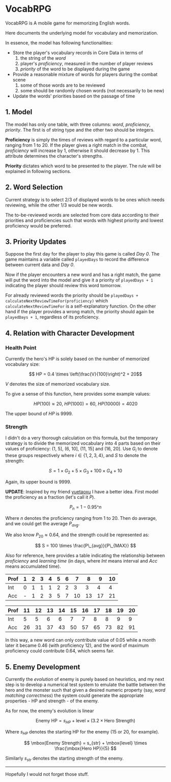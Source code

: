 # VocabRPG
VocabRPG is A mobile game for memorizing English words.

Here documents the underlying model for vocabulary and memorization.

In essence, the model has following functionalities:

- Store the player's vocabulary records in Core Data in terms of
    1. the string of the *word*
    2. player's *proficiency*, measured in the number of player reviews
    3. *priority* of the word to be displayed during the game
- Provide a reasonable mixture of words for players during the combat scene
    1. some of those words are to be reviewed
    2. some should be randomly chosen words (not necessarily to be new)
- Update the words' priorities based on the passage of time

##  1. Model

The model has only one table, with three columns: *word*, *proficiency*, *priority*. The first is of string type and the other two should be integers.

**Proficiency** is simply the times of reviews with regard to a particular word, ranging from 1 to 20. If the player gives a right match in the combat, *proficiency* will increase by 1, otherwise it should decrease by 1. This attribute determines the character's strengths. 

**Priority** dictates which word to be presented to the player. The rule will be explained in following sections.

## 2. Word Selection

Current strategy is to select 2/3 of displayed words to be ones which needs reviewing, while the other 1/3 would be new words. 

The to-be-reviewed words are selected from core data according to their priorities and proficiencies such that words with highest priority and lowest proficiency would be preferred.

## 3. Priority Updates

Suppose the first day for the player to play this game is called *Day 0*. The game maintains a variable called `playedDays` to record the difference between current data and *Day 0*.

Now if the player encounters a new word and has a right match, the game will put the word into the model and give it a priority of `playedDays + 1` indicating the player should review this word tomorrow. 

For already reviewed words the priority should be `playedDays + calculateNextReviewTimeFor(proficiency)` which `calculateNextReviewTimeFor` is a self-explanatory function. On the other hand if the player provides a wrong match, the priority should again be `playedDays + 1`, regardless of its proficiency.

## 4. Relation with Character Development

### Health Point

Currently the hero's HP is solely based on the number of memorized vocabulary size:

$$ HP = 0.4 \times \left(\frac{V}{100}\right)^2 + 20$$ 

*V* denotes the size of memorized vocabulary size.

To give a sense of this function, here provides some example values:

$$ HP(100) \approx 20, ~ HP(1000) = 60, ~ HP(10000) = 4020 $$

The upper bound of *HP* is 9999.

### Strength

I didn't do a very thorough calculation on this formula, but the temporary strategy is to divide the memorized vocabulary into 4 parts based on their values of proficiency: (1, 5], (6, 10], (11, 15] and (16, 20]. Use $G_i$ to denote these groups respectively where $i \in \{1,2,3,4\}$, and *S* to denote the strength:

$$ S = 1\times G_2 + 5\times G_3 + 100 \times G_4 + 10 $$

Again, its upper bound is 9999.

**UPDATE**: Inspired by my friend [yuetaoxu](https://github.com/yuetaoxu) I have a better idea. First model the proficiency as a fraction (let's call it $P$).

$$ P_n = 1 - 0.95\^n $$

Where $n$ denotes the proficiency ranging from 1 to 20. Then do average, and we could get the average $P_{avg}$.

We also know $P_{20} \approx 0.64$, and the strength could be represented as: 

$$ S = 100 \times \frac{P\_{avg}}{P\_{MAX}} $$

Also for reference, here provides a table indicating the relationship between *proficiency* and *learning time* (in days, where *Int* means interval and *Acc* means accumulated time).

| Prof | 1 | 2 | 3 | 4 | 5 | 6 | 7 | 8 | 9 | 10 |
| ------ | -- | -- | -- | -- | -- | -- | -- | -- | -- | -- | 
| Int   | 0 | 1 | 1 | 1 | 2 | 2 | 3 | 3 | 4 | 4 |
|  Acc | - | 1 | 2 | 3 | 5 | 7 | 10 | 13 | 17 | 21 |

| Prof | 11 | 12 | 13 | 14 | 15 | 16 | 17 | 18 | 19 | 20 |
| ------ | -- | -- | -- | -- | -- | -- | -- | -- | -- | -- | 
| Int | 5 | 5 | 6 | 6 | 7 | 7 | 8 | 8 | 9 | 9 |
| Acc | 26 | 31 | 37 | 43 | 50 | 57 | 65 | 73 | 82 | 91 |

In this way, a new word can only contribute value of 0.05 while a month later it became 0.46 (with proficiency 12), and the word of maximum proficiency could contribute 0.64, which seems fair.

## 5. Enemy Development

Currently the *evolution* of enemy is purely based on heuristics, and my next step is to develop a numerical test system to emulate the battle between the hero and the monster such that given a desired numeric property (say, *word matching correctness*) the system could generate the appropriate properties - HP and strength - of the enemy.

As for now, the enemy's evolution is linear

$$ \mbox{Enemy HP} = s_{HP} + \mbox{level} \times (3.2 \times \mbox{Hero Strength}) $$

Where $s_{HP}$ denotes the starting HP for the enemy (15 or 20, for example).

$$ \mbox{Enemy Strength} = s_{str} + \mbox{level} \times \frac{\mbox{Hero HP}}{5} $$

Similarly $s_{str}$ denotes the starting strength of the enemy.

******

Hopefully I would not forget those stuff.
